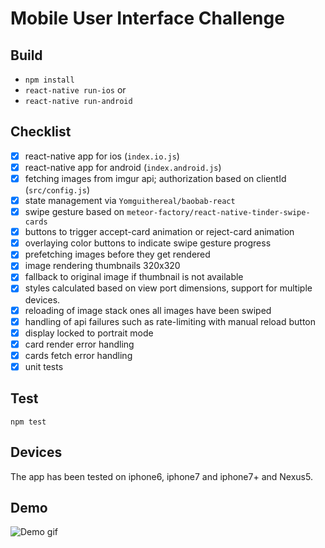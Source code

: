 # Mobile User Interface Challenge

## Build
- `npm install`
- `react-native run-ios` or
- `react-native run-android`

## Checklist

- [x] react-native app for ios (`index.io.js`)
- [x] react-native app for android (`index.android.js`)
- [x] fetching images from imgur api; authorization based on clientId (`src/config.js`)
- [x] state management via `Yomguithereal/baobab-react`
- [x] swipe gesture based on `meteor-factory/react-native-tinder-swipe-cards`
- [x] buttons to trigger accept-card animation or reject-card animation
- [x] overlaying color buttons to indicate swipe gesture progress
- [x] prefetching images before they get rendered
- [x] image rendering thumbnails 320x320
- [x] fallback to original image if thumbnail is not available
- [x] styles calculated based on view port dimensions, support for multiple devices.
- [x] reloading of image stack ones all images have been swiped
- [x] handling of api failures such as rate-limiting with manual reload button
- [x] display locked to portrait mode
- [x] card render error handling
- [x] cards fetch error handling
- [x] unit tests

## Test
`npm test`

## Devices
The app has been tested on iphone6, iphone7 and iphone7+ and Nexus5.

## Demo
![Demo gif](http://i.giphy.com/3o7TKSqlllY2MNNeEg.gif)
